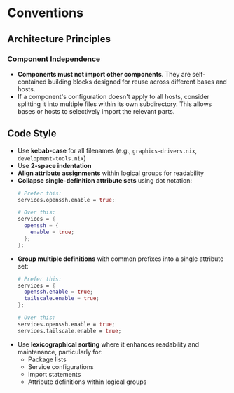 # Conventions

## Architecture Principles

### Component Independence
- **Components must not import other components**. They are self-contained building blocks designed for reuse across different bases and hosts.
- If a component's configuration doesn't apply to all hosts, consider splitting it into multiple files within its own subdirectory. This allows bases or hosts to selectively import the relevant parts.

## Code Style

- Use **kebab-case** for all filenames (e.g., `graphics-drivers.nix`, `development-tools.nix`)
- Use **2-space indentation**
- **Align attribute assignments** within logical groups for readability
- **Collapse single-definition attribute sets** using dot notation:
  ```nix
  # Prefer this:
  services.openssh.enable = true;

  # Over this:
  services = {
    openssh = {
      enable = true;
    };
  };
  ```
- **Group multiple definitions** with common prefixes into a single attribute set:
  ```nix
  # Prefer this:
  services = {
    openssh.enable = true;
    tailscale.enable = true;
  };

  # Over this:
  services.openssh.enable = true;
  services.tailscale.enable = true;
  ```
- Use **lexicographical sorting** where it enhances readability and maintenance, particularly for:
  - Package lists
  - Service configurations
  - Import statements
  - Attribute definitions within logical groups

